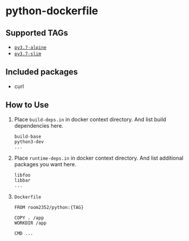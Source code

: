 # python-dockerfile

## Supported TAGs

* [`py3.7-alpine`](https://github.com/room2352/python-dockerfile/blob/master/alpine/py3.7/Dockerfile)
* [`py3.7-slim`](https://github.com/room2352/python-dockerfile/blob/master/slim/py3.7/Dockerfile)


## Included packages

* curl


## How to Use

1. Place `build-deps.in` in docker context directory.
And list build dependencies here.

    ```
    build-base
    python3-dev
    ...
    ```

2. Place `runtime-deps.in` in docker context directory.
And list additional packages you want here.

    ```
    libfoo
    libbar
    ...
    ```

2. `Dockerfile`

    ```
    FROM room2352/python:{TAG}

    COPY . /app
    WORKDIR /app

    CMD ...
    ```

